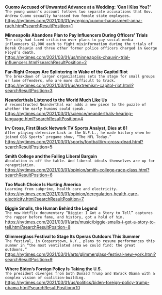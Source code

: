 **Cuomo Accused of Unwanted Advance at a Wedding: ‘Can I Kiss You?’**\
`The young woman’s account follows two separate accusations that Gov. Andrew Cuomo sexually harassed two female state employees.`\
https://nytimes.com/2021/03/01/nyregion/cuomo-harassment-anna-ruch.html?searchResultPosition=1

**Minneapolis Abandons Plan to Pay Influencers During Officers’ Trials**\
`The city had faced criticism over plans to pay social media influencers $2,000 each to fight misinformation during the trials of Derek Chauvin and three other former police officers charged in George Floyd’s death.`\
https://nytimes.com/2021/03/01/us/minneapolis-chauvin-trial-influencers.html?searchResultPosition=2

**Far-Right Groups Are Splintering in Wake of the Capitol Riot**\
`The breakdown of larger organizations sets the stage for small groups or lone offenders, who are more difficult to track.`\
https://nytimes.com/2021/03/01/us/extremism-capitol-riot.html?searchResultPosition=3

**Neanderthals Listened to the World Much Like Us**\
`A reconstructed Neanderthal ear adds a new piece to the puzzle of whether the early humans could speak.`\
https://nytimes.com/2021/03/01/science/neanderthals-hearing-language.html?searchResultPosition=4

**Irv Cross, First Black Network TV Sports Analyst, Dies at 81**\
`After playing defensive back in the N.F.L., he made history when he joined CBS Sports’ pregame show, “The NFL Today.”`\
https://nytimes.com/2021/03/01/sports/football/irv-cross-dead.html?searchResultPosition=5

**Smith College and the Failing Liberal Bargain**\
`Absolution is off the table. And liberal ideals themselves are up for renegotiation.`\
https://nytimes.com/2021/03/01/opinion/smith-college-race-class.html?searchResultPosition=6

**Too Much Choice Is Hurting America**\
`Learning from subprime, health care and electricity.`\
https://nytimes.com/2021/03/01/opinion/deregulation-health-care-electricity.html?searchResultPosition=7

**Biggie Smalls, the Human Behind the Legend**\
`The new Netflix documentary “Biggie: I Got a Story to Tell” captures the rapper before fame, and history, got a hold of him.`\
https://nytimes.com/2021/03/01/arts/music/biggie-smalls-i-got-a-story-to-tell.html?searchResultPosition=8

**Glimmerglass Festival to Stage Its Operas Outdoors This Summer**\
`The festival, in Cooperstown, N.Y., plans to resume performances this summer in “the most ventilated area we could find: the great outdoors.”`\
https://nytimes.com/2021/03/01/arts/glimmerglass-festival-new-york.html?searchResultPosition=9

**Where Biden’s Foreign Policy Is Taking the U.S.**\
`The president diverges from both Donald Trump and Barack Obama with a complex vision of coalition-building.`\
https://nytimes.com/2021/03/01/us/politics/biden-foreign-policy-trump-obama.html?searchResultPosition=10

